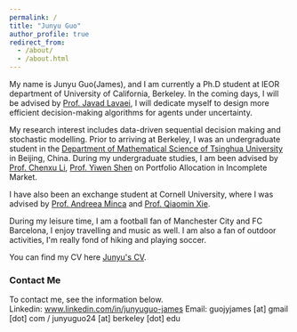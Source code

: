 ```yaml
---
permalink: /
title: "Junyu Guo"
author_profile: true
redirect_from: 
  - /about/
  - /about.html
---
```


My name is Junyu Guo(James), and I am currently a Ph.D student at IEOR department of University of California, Berkeley. In the coming days, I will be  advised by [Prof. Javad Lavaei](https://lavaei.ieor.berkeley.edu/index.html), I will dedicate myself to design more efficient decision-making algorithms for agents under uncertainty.

 My research interest includes data-driven sequential decision making and stochastic modelling. Prior to arriving at Berkeley, I was an undergraduate student in the  [Department of Mathematical Science of Tsinghua University](https://www.math.tsinghua.edu.cn/) in Beijing, China.
During my undergraduate studies, I am been advised by [Prof. Chenxu Li](https://en.gsm.pku.edu.cn/faculty/cxli/), [Prof. Yiwen Shen](https://isom.hkust.edu.hk/faculty-and-staff/directory/yiwenshen) on Portfolio Allocation in Incomplete Market.       

I have also been an exchange student at Cornell University, where I was advised by [Prof. Andreea Minca](https://www.engineering.cornell.edu/faculty-directory/andreea-c-minca) and [Prof. Qiaomin Xie](https://qiaominxie.github.io/).     


During my leisure time, I am a football fan of Manchester City and FC Barcelona, I enjoy travelling and music as well. I am also a fan of outdoor activities, I'm really fond of hiking and playing soccer. 

You can find my CV here [Junyu's CV](../assets/CV_Junyu_Final.pdf).

### Contact Me
To contact me, see the information below.  
Linkedin: www.linkedin.com/in/junyuguo-james 
Email: guojyjames [at] gmail [dot] com / junyuguo24 [at] berkeley [dot] edu






